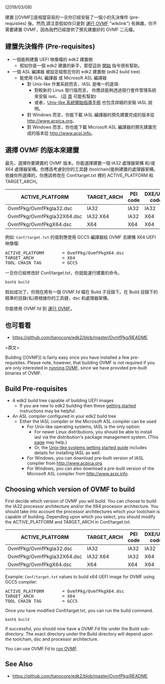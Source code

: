 (2019/03/08)

建置 [[OVMF]]是相當容易的一旦你已經安裝了一個小的先決條件 (pre-requisties) 後。然而,請注意假如你只是對 [運行 OVMF](How-to-run-OVMF) "wikilink") 有興趣，你不需要建置 OVMF，因為我們已經提供了預先建置好的 OVMF 二元檔。

建置先決條件 (Pre-requisites)
---------------------------

- 一個能夠建置 UEFI 映像檔的 edk2 建置樹
  - 假如你是一個 edk2 建置的新手，那麼這些 [開始](Getting-Started-with-EDK-II) 指令很有幫助。
- 一個 ASL 編譯器 被設定組態在你的 edk2 建置樹 (edk2 build tree)
  - 能使用 ISAL 編譯器 或 Microsoft ASL 編譯器
    - 對 Unix-like 作業系統而言，IASL 是唯一的選項:
      - 對較新的 Linux 發行版而言， 你應該能夠透過發行套件管理系統來安裝 iasl。 (這 [頁](Using-EDK-II-with-Native-GCC) 可能有幫助)
      - 或者，[Unix-like 系統開始指導手冊](Unix-like-systems) 也包含詳細的安裝 IASL 說明。
    - 對 Windows 而言，你能下載 IASL 編譯器的預先建置完成的版本從 <http://www.acpica.org>。
    - 對 Windows 而言，你也能下載 Microsoft ASL 編譯器的預先建置完成的版本從 <http://www.acpi.info>。

選擇 OVMF 的版本來建置
---------------------

最先，選擇你要建置的 OVMF 版本。你能選擇建置一個 IA32 處理器架構 和/或 X64 處理器架構。你應該考慮到你的工具鏈 (toolchain)能夠建置的處理器架構。依據你所選擇的，你應該修改在 Conf/target.txt 裡的 ACTIVE\_PLATFORM 和 TARGET\_ARCH。

| ACTIVE\_PLATFORM           | TARGET\_ARCH | PEI code | DXE/UEFI code |
|----------------------------|--------------|----------|---------------|
| OvmfPkg/OvmfPkgIa32.dsc    | IA32         | IA32     | IA32          |
| OvmfPkg/OvmfPkgIa32X64.dsc | IA32 X64     | IA32     | X64           |
| OvmfPkg/OvmfPkgX64.dsc     | X64          | X64      | X64           |

例如: <code>Conf/target.txt</code> 的值對應使用 GCC5 編譯器給 OVMF 去建構 X64 UEFI 映像檔:

<pre>
ACTIVE_PLATFORM       = OvmfPkg/OvmfPkgX64.dsc
TARGET_ARCH           = X64
TOOL_CHAIN_TAG        = GCC5
</pre>

一旦你已經修改好 Conf/target.txt，你就能運行建置的命令。

    bash$ build

假如成功了，你現在將有一個 OVMF.fd 檔在 Build 子目錄下。在 Build 目錄下的精準的目錄(名)將根據你的工具鏈，dsc 和處理器架構。

你能使用 OVMF.fd 到 [運行 OVMF](How-to-run-OVMF "wikilink")。

也可看看
-------

-   <https://github.com/tianocore/edk2/blob/master/OvmfPkg/README>

=原文=

Building [[OVMF]] is fairly easy once you have installed a few pre-requisites. Please note, however, that building OVMF is not required if you are only interested in [running OVMF](How-to-run-OVMF "wikilink"), since we have provided pre-built binaries of OVMF.

Build Pre-requisites
--------------------

-   A edk2 build tree capable of building UEFI images
    -   If you are new to edk2 building then these [getting started](Getting-Started-with-EDK-II) instructions may be helpful.
-   An ASL compiler configured in your edk2 build tree
    -   Either the IASL compiler or the Microsoft ASL compiler can be used
        -   For Unix-like operating systems, IASL is the only option:
            -   For newer Linux distributions, you should be able to install iasl via the distribution's package management system. (This [page](Using-EDK-II-with-Native-GCC) may help.)
            -   Or, the [Unix-like systems getting started guide](Unix-like-systems) includes details for installing IASL as well.
        -   For Windows, you can download pre-built version of IASL compiler from <http://www.acpica.org>.
        -   For Windows, you can also download a pre-built version of the Microsoft ASL compiler from <http://www.acpi.info>.

Choosing which version of OVMF to build
---------------------------------------

First decide which version of OVMF you will build. You can choose to build the IA32 processor architecture and/or the X64 processor architecture. You should take into account the processor architectures which your toolchain is capable of building. Depending upon which you select, you should modify the ACTIVE\_PLATFORM and TARGET\_ARCH in Conf/target.txt.

| ACTIVE\_PLATFORM           | TARGET\_ARCH | PEI code | DXE/UEFI code |
|----------------------------|--------------|----------|---------------|
| OvmfPkg/OvmfPkgIa32.dsc    | IA32         | IA32     | IA32          |
| OvmfPkg/OvmfPkgIa32X64.dsc | IA32 X64     | IA32     | X64           |
| OvmfPkg/OvmfPkgX64.dsc     | X64          | X64      | X64           |

Example: <code>Conf/target.txt</code> values to build x64 UEFI image for OVMF using GCC5 compiler:

<pre>
ACTIVE_PLATFORM       = OvmfPkg/OvmfPkgX64.dsc
TARGET_ARCH           = X64
TOOL_CHAIN_TAG        = GCC5
</pre>

Once you have modified Conf/target.txt, you can run the build command.

    bash$ build

If successful, you should now have a OVMF.Fd file under the Build sub-directory. The exact directory under the Build directory will depend upon the toolchain, dsc and processor architecture.

You can use OVMF.Fd to [run OVMF](How-to-run-OVMF "wikilink").

See Also
--------

-   <https://github.com/tianocore/edk2/blob/master/OvmfPkg/README>

